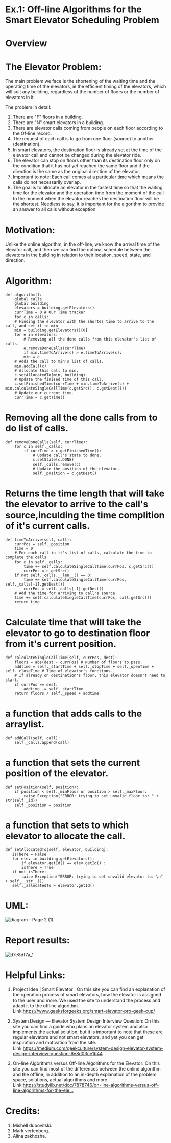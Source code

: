 # Ex.1: Off-line Algorithms for the Smart Elevator Scheduling Problem

# Overview

# The Elevator Problem:

The main problem we face is the shortening of the waiting time and the operating time of the elevators, ie the efficient timing of the elevators, which will suit any building, regardless of the number of floors or the number of elevators in it.

The problem in detail:
1. There are "F" floors in a building.
2. There are "N" smart elevators in a building.
3. There are elevator calls coming from people on each floor according to the Of-line record. 
4. The request of each call is to go from one floor (source) to another (destination).
5. In smart elevators, the destination floor is already set at the time of the elevator call and cannot be changed during the elevator ride.
6. The elevator can stop on floors other than its destination floor only on the condition that it has not yet reached the same floor and if the direction is the same as the original direction of the elevator.
7. Important to note: Each call comes at a particular time which means the calls do not necessarily overlap.
8. The goal is to allocate an elevator in the fastest time so that the waiting time for the elevator and the operation time from the moment of the call to the moment when the elevator reaches the destination floor will be the shortest. Needless to say, it is important for the algorithm to provide an answer to all calls without exception.



# Motivation:

Unlike the online algorithm, in the off-line, we know the arrival time of the elevator call, and then we can find the optimal schedule between the elevators in the building in relation to their location, speed, state, and direction.


# Algorithm:

	def algorithm():
	    global calls
	    global building
	    elevators = building.getElevators()
	    currTime = 0 # Our Time tracker
	    for c in calls:
		# Finding the elevator with the shortes time to arrive to the call, and set it to min
		min = building.getElevators()[0]
		for e in elevators:
		    # Removing all the done calls from this elevator's list of calls.
		    e.removeDoneCalls(currTime)
		    if min.timeToArrive(c) > e.timeToArrive(c):
			min = e
		# Adds the call to min's list of calls.
		min.addCall(c)
		# Allocate this call to min.
		c.setAllocatedTo(min, building)
		# Update the finised time of this call.
		c.setFinishedTime(currTime + min.timeToArrive(c) + min.calculateSingleCallTime(c.getSrc(), c.getDest()))
		# Update our current time.
		currTime = c.getTime()


# Removing all the done calls from to do list of calls.
    def removeDoneCalls(self, currTime):
        for c in self._calls:
            if currTime > c.getFinishedTime():
                # Update call's state to done.
                c.setState(c.DONE)
                self._calls.remove(c)
                # Update the position of the elevator.
                self._position = c.getDest()


# Returns the time length that will take the elevator to arrive to the call's source,inculding the time complition of it's current calls.
    def timeToArrive(self, call):
        currPos = self._position
        time = 0
        # For each call in it's list of calls, calculate the time to complete the calls
        for c in self._calls:
            time += self.calculateSingleCallTime(currPos, c.getSrc())
            currPos = c.getSrc()
        if not self._calls.__len__() == 0:
            time += self.calculateSingleCallTime(currPos, self._calls[-1].getDest())
            currPos = self._calls[-1].getDest()
        # Add the time for arriving to call's source.
        time += self.calculateSingleCallTime(currPos, call.getSrc())
        return time


# Calculate time that will take the elevator to go to destination floor from it's current position.
    def calculateSingleCallTime(self, currPos, dest):
        floors = abs(dest - currPos) # Number of floors to pass.
        addtime = self._startTime + self._stopTime + self._openTime + self._closeTime # Time of elevator's functions.
        # If already on destination's floor, this elevator doesn't need to start.
        if currPos == dest:  
            addtime -= self._startTime
        return floors / self._speed + addtime


# a function that adds calls to the arraylist.
    def addCall(self, call):
        self._calls.append(call)



   # a function that sets the current position of the elevator.
    def setPosition(self, position):
        if position < self._minFloor or position > self._maxFloor:
            raise Exception("ERROR: trying to set unvalid floor to: " + str(self._id))
        self._position = position
	
	
# a function that sets to which elevator to allocate the call.
	def setAllocatedTo(self, elevator, building):
	   isThere = False
	   for elev in building.getElevators():
	       if elevator.getId() == elev.getId() :
		   isThere = True
	   if not isThere:
	       raise Exception("ERROR: trying to set unvalid elevator to: \n" + self.__str__())
	   self._allocatedTo = elevator.getId()

 # UML:
![diagram - Page 2 (1)](https://user-images.githubusercontent.com/93255163/142661662-c7cc4895-0d19-4058-ac71-62a473e46c03.png)

# Report results:
![d7e8df7a_1](https://user-images.githubusercontent.com/93255163/142496370-4bb65169-f64f-453e-9154-a3104c66e076.png)

# Helpful Links:

1. Project Idea | Smart Elevator : On this site you can find an explanation of the operation process of smart elevators, how the elevator is assigned to the user and more. We used the site to understand the process and adapt it to the offline algorithm.
Link:https://www.geeksforgeeks.org/smart-elevator-pro-geek-cup/

2. System Design — Elevator System Design Interview Question: On this site you can find a guide who plans an elevator system and also implements the actual solution, but it is important to note that these are regular elevators and not smart elevators, and yet you can get inspiration and motivation from the site.
Link:https://medium.com/geekculture/system-design-elevator-system-design-interview-question-6e8d03ce1b44

3. On-line Algorithms versus Off-line Algorithms for the Elevator: On this site you can find most of the differences between the online algorithm and the offline, in addition to an in-depth explanation of the problem space, solutions, actual algorithms and more.
Link:https://studylib.net/doc/7878746/on-line-algorithms-versus-off-line-algorithms-for-the-ele…

# Credits:
1. Mishell dubovitski.
2. Mark vertenberg.
3. Alina zakhozha.
